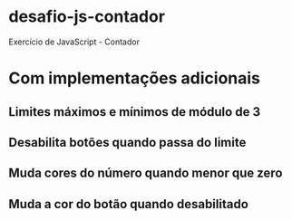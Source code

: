 # desafio-js-contador
Exercício de JavaScript - Contador

# Com implementações adicionais
## Limites máximos e mínimos de módulo de 3
## Desabilita botões quando passa do limite
## Muda cores do número quando menor que zero
## Muda a cor do botão quando desabilitado

